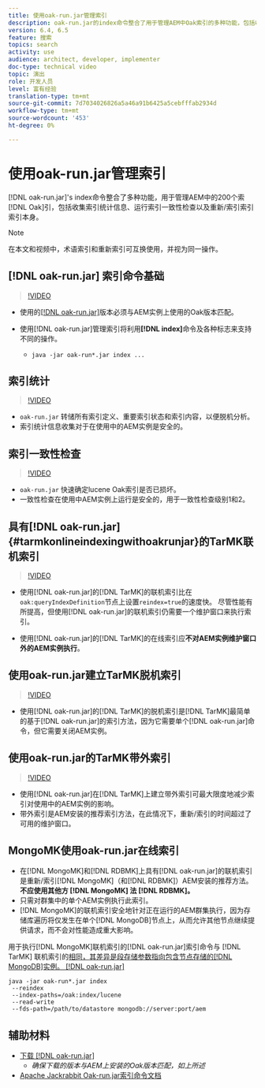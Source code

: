 ```yaml
---
title: 使用oak-run.jar管理索引
description: oak-run.jar的index命令整合了用于管理AEM中Oak索引的多种功能，包括收集索引统计信息、运行索引一致性检查和索引本身的重新/索引。
version: 6.4, 6.5
feature: 搜索
topics: search
activity: use
audience: architect, developer, implementer
doc-type: technical video
topic: 演出
role: 开发人员
level: 富有经验
translation-type: tm+mt
source-git-commit: 7d7034026826a5a46a91b6425a5cebfffab2934d
workflow-type: tm+mt
source-wordcount: '453'
ht-degree: 0%

---
```



# 使用oak-run.jar管理索引

[!DNL oak-run.jar]&#39;s index命令整合了多种功能，用于管理AEM中的200个索 [!DNL Oak]引，包括收集索引统计信息、运行索引一致性检查以及重新/索引索引索引本身。

>[!NOTE]
>
>在本文和视频中，术语索引和重新索引可互换使用，并视为同一操作。

## [!DNL oak-run.jar] 索引命令基础

>[!VIDEO](https://video.tv.adobe.com/v/21475/?quality=9&learn=on)

* 使用的[[!DNL oak-run.jar]](https://repository.apache.org/service/local/artifact/maven/redirect?r=releases&amp;g=org.apache.jackrabbit&amp;a=oak-run&amp;v=1.8.0)版本必须与AEM实例上使用的Oak版本匹配。
* 使用[!DNL oak-run.jar]管理索引将利用&#x200B;**[!DNL index]**&#x200B;命令及各种标志来支持不同的操作。

   * `java -jar oak-run*.jar index ...`

## 索引统计

>[!VIDEO](https://video.tv.adobe.com/v/21477/?quality=12&learn=on)

* `oak-run.jar` 转储所有索引定义、重要索引状态和索引内容，以便脱机分析。
* 索引统计信息收集对于在使用中的AEM实例是安全的。

## 索引一致性检查

>[!VIDEO](https://video.tv.adobe.com/v/21476/?quality=12&learn=on)

* `oak-run.jar` 快速确定lucene Oak索引是否已损坏。
* 一致性检查在使用中AEM实例上运行是安全的，用于一致性检查级别1和2。

## 具有[!DNL oak-run.jar] {#tarmkonlineindexingwithoakrunjar}的TarMK联机索引

>[!VIDEO](https://video.tv.adobe.com/v/21479/?quality=12&learn=on)

* 使用[!DNL oak-run.jar]的[!DNL TarMK]的联机索引比在`oak:queryIndexDefinition`节点上设置`reindex=true`的速度快。 尽管性能有所提高，但使用[!DNL oak-run.jar]的联机索引仍需要一个维护窗口来执行索引。

* 使用[!DNL oak-run.jar]的[!DNL TarMK]的在线索引应&#x200B;**不对AEM实例维护窗口外的AEM实例执行**。

## 使用oak-run.jar建立TarMK脱机索引

>[!VIDEO](https://video.tv.adobe.com/v/21478/?quality=12&learn=on)

* 使用[!DNL oak-run.jar]的[!DNL TarMK]的脱机索引是[!DNL TarMK]最简单的基于[!DNL oak-run.jar]的索引方法，因为它需要单个[!DNL oak-run.jar]命令，但它需要关闭AEM实例。

## 使用oak-run.jar的TarMK带外索引

>[!VIDEO](https://video.tv.adobe.com/v/21480/?quality=12&learn=on)

* 使用[!DNL oak-run.jar]在[!DNL TarMK]上建立带外索引可最大限度地减少索引对使用中的AEM实例的影响。
* 带外索引是AEM安装的推荐索引方法，在此情况下，重新/索引的时间超过了可用的维护窗口。

## MongoMK使用oak-run.jar在线索引

* 在[!DNL MongoMK]和[!DNL RDBMK]上具有[!DNL oak-run.jar]的联机索引是重新/索引[!DNL MongoMK]（和[!DNL RDBMK]）AEM安装的推荐方法。 **不应使用其他方 [!DNL MongoMK] 法 [!DNL RDBMK]。**
* 只需对群集中的单个AEM实例执行此索引。
* [!DNL MongoMK]的联机索引安全地针对正在运行的AEM群集执行，因为存储库遍历将仅发生在单个[!DNL MongoDB]节点上，从而允许其他节点继续提供请求，而不会对性能造成重大影响。

用于执行[!DNL MongoMK]联机索引的[!DNL oak-run.jar]索引命令与 [!DNL TarMK] 联机索引的[相同，其差异是段存储参数指向包含节点存储的[!DNL MongoDB]实例。 [!DNL oak-run.jar]](#tarmkonlineindexingwithoakrunjar)

```
java -jar oak-run*.jar index
 --reindex
 --index-paths=/oak:index/lucene
 --read-write
 --fds-path=/path/to/datastore mongodb://server:port/aem
```

## 辅助材料

* [下载 [!DNL oak-run.jar]](https://repository.apache.org/#nexus-search;gav~org.apache.jackrabbit~oak-run~~~~kw,versionexpand)
   * *确保下载的版本与AEM上安装的Oak版本匹配，如上所述*
* [Apache Jackrabbit Oak-run.jar索引命令文档](https://jackrabbit.apache.org/oak/docs/query/oak-run-indexing.html)
